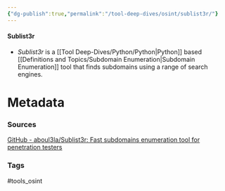 ```yaml
---
{"dg-publish":true,"permalink":"/tool-deep-dives/osint/sublist3r/"}
---
```


#### Sublist3r
- *Sublist3r* is a [[Tool Deep-Dives/Python/Python\|Python]] based [[Definitions and Topics/Subdomain Enumeration\|Subdomain Enumeration]] tool that finds subdomains using a range of search engines.






# Metadata

### Sources
[GitHub - aboul3la/Sublist3r: Fast subdomains enumeration tool for penetration testers](https://github.com/aboul3la/Sublist3r)

### Tags
#tools_osint 